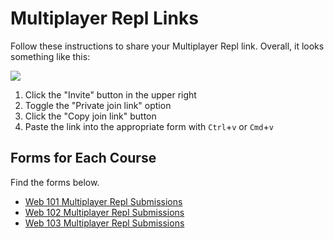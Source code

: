 # Multiplayer Repl Links
Follow these instructions to share your Multiplayer Repl link. Overall, it looks something like this:

![](Assets/MultiplayerReplLink.gif)

1. Click the "Invite" button in the upper right
1. Toggle the "Private join link" option
1. Click the "Copy join link" button
1. Paste the link into the appropriate form with `Ctrl`+`v` or `Cmd`+`v`

## Forms for Each Course
Find the forms below.

- [Web 101 Multiplayer Repl Submissions](https://forms.office.com/r/3dgkudTTGf)
- [Web 102 Multiplayer Repl Submissions](https://forms.office.com/r/kwc3SK1XZS)
- [Web 103 Multiplayer Repl Submissions](https://forms.office.com/r/Ygh1kVpEiw)
